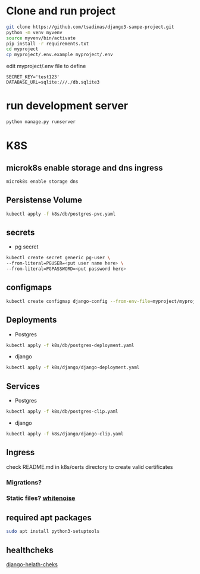 # Clone and run project
```bash
git clone https://github.com/tsadimas/django3-sampe-project.git
python -m venv myvenv
source myvenv/bin/activate
pip install -r requirements.txt
cd myproject
cp myproject/.env.example myproject/.env
```
edit myproject/.env file to define
```vim
SECRET_KEY='test123'
DATABASE_URL=sqlite:///./db.sqlite3
```
# run development server
```bash
python manage.py runserver
```
# K8S

## microk8s enable storage and dns ingress
```bash
microk8s enable storage dns
```

## Persistense Volume
```bash
kubectl apply -f k8s/db/postgres-pvc.yaml
```
## secrets
* pg secret

```bash
kubectl create secret generic pg-user \
--from-literal=PGUSER=<put user name here> \
--from-literal=PGPASSWORD=<put password here>
```

## configmaps
```bash
kubectl create configmap django-config --from-env-file=myproject/myproject/.env
```
## Deployments
* Postgres
```bash
kubectl apply -f k8s/db/postgres-deployment.yaml
```
* django
```bash
kubectl apply -f k8s/django/django-deployment.yaml
```

## Services
* Postgres
```bash
kubectl apply -f k8s/db/postgres-clip.yaml
```

* django
```bash
kubectl apply -f k8s/django/django-clip.yaml
```

## Ingress


check README.md in k8s/certs directory to create valid certificates



### Migrations?
### Static files? [whitenoise](http://whitenoise.evans.io/en/stable/)


## required apt  packages

```bash
sudo apt install python3-setuptools
```

## healthcheks
[django-helath-cheks](https://github.com/KristianOellegaard/django-health-check)
